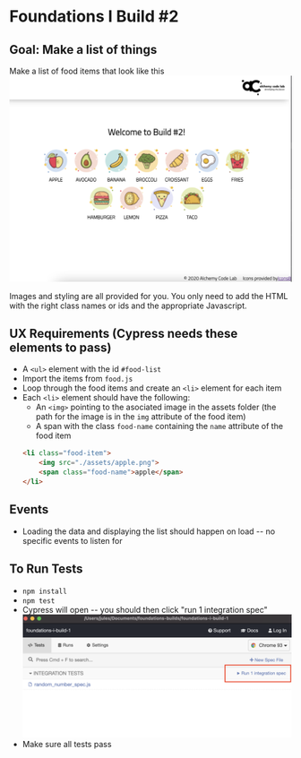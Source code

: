 # Foundations I Build #2

## Goal: Make a list of things
Make a list of food items that look like this
![](./assets/mockup.png)

Images and styling are all provided for you. You only need to add the HTML with the right class names or ids and the appropriate Javascript.

## UX Requirements (Cypress needs these elements to pass)
* A `<ul>` element with the id `#food-list`
* Import the items from `food.js`
* Loop through the food items and create an `<li>` element for each item
* Each `<li>` element should have the following:
    * An `<img>` pointing to the asociated image in the assets folder (the path for the image is in the `img` attribute of the food item)
    * A span with the class `food-name` containing the `name` attribute of the food item
    ```html
    <li class="food-item">
        <img src="./assets/apple.png">
        <span class="food-name">apple</span>
    </li>
    ```

## Events
* Loading the data and displaying the list should happen on load -- no specific events to listen for

## To Run Tests
* `npm install`
* `npm test`
* Cypress will open -- you should then click "run 1 integration spec"
    ![](cypress.png)
* Make sure all tests pass